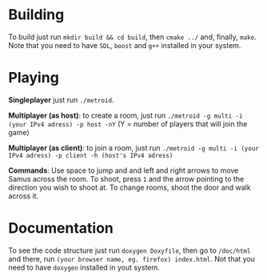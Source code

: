 # Building

To build just run `mkdir build && cd build`, then `cmake ../` and, finally, `make`. Note that you need to have `SDL`, `boost`  and `g++` installed in your system.

# Playing

**Singleplayer** just run `./metroid`.

**Multiplayer (as host)**: to create a room, just run `./metroid -g multi -i (your IPv4 adress) -p host -nY` (Y = number of players that will join the game)

**Multiplayer (as client)**: to join a room, just run `./metroid -g multi -i (your IPv4 adress) -p client -h (host's IPv4 adress)`

**Commands**: Use space to jump and and left and right arrows to move Samus across the room. To shoot, press `1` and the arrow pointing to the direction you wish to shoot at. To change rooms, shoot the door and walk across it.

# Documentation

To see the code structure just run `doxygen Doxyfile`, then go to `/doc/html` and there, run `(your browser name, eg. firefox) index.html`. Not that you need to have `doxygen` installed in yout system.
